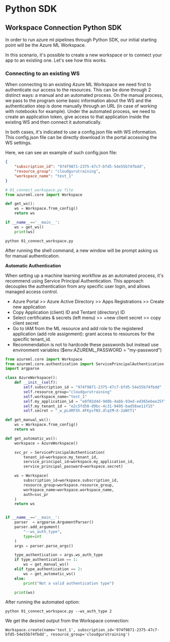 # Python SDK 


## Workspace Connection Python SDK

In order to run azure ml pipelines through Python SDK, our initial starting point will be the Azure ML Workspace.

In this scenario, it's possible to create a new workspace or to connect your app to an existing one. Let's see how this 
works.

### Connecting to an existing WS

When connecting to an existing Azure ML Workspace we need first to authenticate our access to the resources. This can 
be done through 2 distinct ways: a manual and an automated process. On the manual process, we pass to the program some
basic information about the WS and the authentication step is done manually through an URL (in case of working with
notebooks for example). Under the automated process, we need to create an application token, give access to that application
inside the existing WS and then connect it automatically. 

In both cases, it's indicated to use a config.json file with WS information. This config.json file can be directly download in the portal
accessing the WS settings. 

Here, we can see an example of such config.json file:
````json
{
    "subscription_id": "974f9871-2375-47c7-bfd5-54e55b74fbdd",
    "resource_group": "cloudgurutraining",
    "workspace_name": "test_1"
}
````

````python
# 01_connect_workspace.py file
from azureml.core import Workspace

def get_ws():
    ws = Workspace.from_config()
    return ws

if __name__=='__main__':
    ws = get_ws()
    print(ws)
````
````
python 01_connect_workspace.py 
````

After running the shell command, a new window will be prompt asking us for manual authentication.

**Automatic Authentication**

When setting up a machine learning workflow as an automated process, it's recommend 
using Service Principal Authentication. This approach decouples the authentication from any specific user login, and allows managed access control.

* Azure Portal >> Azure Active Directory >> Apps Registrations >> Create new application
* Copy Application (client) ID and Tentant (directory) ID 
* Select certificates & secrets (left menu) >> +new client secret >> copy client secret
* Go to IAM from the ML resource and add role to the registered application (add role assignment): grant access to resources for the specific tenant_id.  
* Recommendation is not to hardcode these passwords but instead use environment variables ($env:AZUREML_PASSWORD = "my-password")

````python
from azureml.core import Workspace
from azureml.core.authentication import ServicePrincipalAuthentication
import argparse

class AzureWorkspace():
    def __init__(self):
        self.subscription_id = "974f9871-2375-47c7-bfd5-54e55b74fbdd"
        self.resource_group="cloudgurutraining"
        self.workspace_name="test_1"
        self.my_application_id = "e8f02d4d-9d0b-4abb-93ed-ed365ebee25f"
        self.my_tenant_id = "e2c5fd58-d9bc-4c31-9495-bad58ae11f15"
        self.secret = "_w_pL4RF5h.4FKysfN3.dlqtM~X-2aNtT1"

def get_manual_ws():
    ws = Workspace.from_config()
    return ws

def get_automatic_ws():
    workspace = AzureWorkspace()

    svc_pr = ServicePrincipalAuthentication(
        tenant_id=workspace.my_tenant_id,
        service_principal_id=workspace.my_application_id,
        service_principal_password=workspace.secret)

    ws = Workspace(
        subscription_id=workspace.subscription_id,
        resource_group=workspace.resource_group,
        workspace_name=workspace.workspace_name,
        auth=svc_pr
    )
    return ws


if __name__=='__main__':
    parser  = argparse.ArgumentParser()
    parser.add_argument(
        "--ws_auth_type",
        type=int
    )
    args = parser.parse_args()

    type_authentication = args.ws_auth_type
    if type_authentication == 1:
        ws = get_manual_ws()
    elif type_authentication == 2:
        ws = get_automatic_ws()
    else:
        print("Not a valid authentication type")

    print(ws)
````

After running the automated option:

````
python 01_connect_workspace.py --ws_auth_type 2
````

We get the desired output from the Workspace connection:

````
Workspace.create(name='test_1', subscription_id='974f9871-2375-47c7-bfd5-54e55b74fbdd', resource_group='cloudgurutraining')
````
